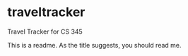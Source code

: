 # traveltracker
Travel Tracker for CS 345

This is a readme. As the title suggests, you should read me.
